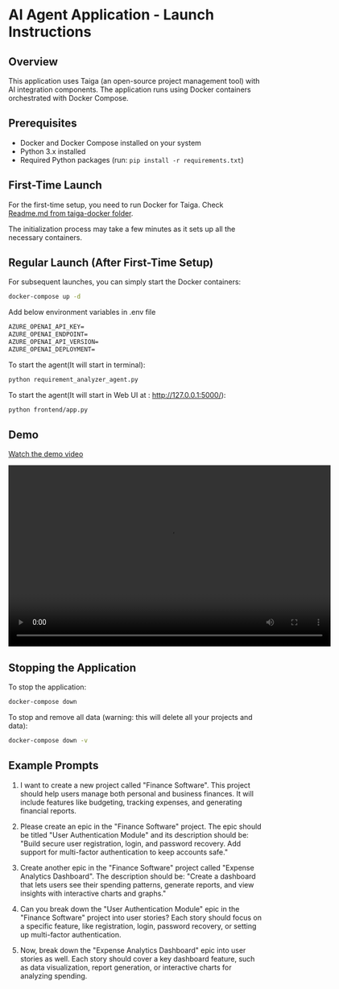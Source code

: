 # AI Agent Application - Launch Instructions

## Overview
This application uses Taiga (an open-source project management tool) with AI integration components. The application runs using Docker containers orchestrated with Docker Compose.

## Prerequisites
- Docker and Docker Compose installed on your system
- Python 3.x installed
- Required Python packages (run: `pip install -r requirements.txt`)

## First-Time Launch

For the first-time setup, you need to run Docker for Taiga. Check [Readme.md from taiga-docker folder](../taiga-docker/Readme.md).


The initialization process may take a few minutes as it sets up all the necessary containers.

## Regular Launch (After First-Time Setup)

For subsequent launches, you can simply start the Docker containers:

```bash
docker-compose up -d
```
Add below environment variables in .env file
```txt
AZURE_OPENAI_API_KEY=
AZURE_OPENAI_ENDPOINT=
AZURE_OPENAI_API_VERSION=
AZURE_OPENAI_DEPLOYMENT=
```

To start the agent(It will start in terminal):

```bash
python requirement_analyzer_agent.py
```

To start the agent(It will start in Web UI at : http://127.0.0.1:5000/):

```bash
python frontend/app.py
```

## Demo

[Watch the demo video](demo_video/Requirement_Analyzer_AI_Agent_Demo.mp4)

<video width="640" height="360" controls>
  <source src="demo_video/Requirement_Analyzer_AI_Agent_Demo.mp4" type="video/mp4">
</video>

## Stopping the Application

To stop the application:

```bash
docker-compose down
```

To stop and remove all data (warning: this will delete all your projects and data):

```bash
docker-compose down -v
```

## Example Prompts

1. I want to create a new project called "Finance Software". This project should help users manage both personal and business finances. It will include features like budgeting, tracking expenses, and generating financial reports.

2. Please create an epic in the "Finance Software" project. The epic should be titled "User Authentication Module" and its description should be: "Build secure user registration, login, and password recovery. Add support for multi-factor authentication to keep accounts safe."

3. Create another epic in the "Finance Software" project called "Expense Analytics Dashboard". The description should be: "Create a dashboard that lets users see their spending patterns, generate reports, and view insights with interactive charts and graphs."

4. Can you break down the "User Authentication Module" epic in the "Finance Software" project into user stories? Each story should focus on a specific feature, like registration, login, password recovery, or setting up multi-factor authentication.

5. Now, break down the "Expense Analytics Dashboard" epic into user stories as well. Each story should cover a key dashboard feature, such as data visualization, report generation, or interactive charts for analyzing spending.
